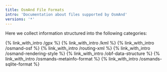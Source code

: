 ```yaml
---
title: OsmAnd File Formats
intro: 'Documentation about files supported by OsmAnd'
versions: '*'
---
```


Here we collect information structured into the following categories: 

{% link_with_intro /gpx %}
{% link_with_intro /kml %}
{% link_with_intro /osmand-osf %}
{% link_with_intro /routing-xml %}
{% link_with_intro /osmand-rendering-style %}
{% link_with_intro /obf-data-structure %}
{% link_with_intro /osmands-metainfo-format %}
{% link_with_intro /osmands-sqlite-format %}

